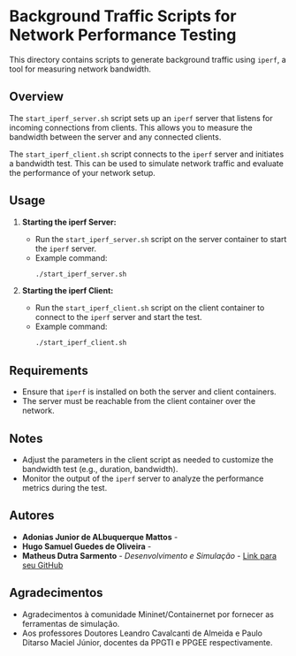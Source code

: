 # Background Traffic Scripts for Network Performance Testing

This directory contains scripts to generate background traffic using `iperf`, a tool for measuring network bandwidth.

## Overview

The `start_iperf_server.sh` script sets up an `iperf` server that listens for incoming connections from clients. This allows you to measure the bandwidth between the server and any connected clients.

The `start_iperf_client.sh` script connects to the `iperf` server and initiates a bandwidth test. This can be used to simulate network traffic and evaluate the performance of your network setup.

## Usage

1. **Starting the iperf Server:**
   - Run the `start_iperf_server.sh` script on the server container to start the `iperf` server.
   - Example command:
     ```bash
     ./start_iperf_server.sh
     ```

2. **Starting the iperf Client:**
   - Run the `start_iperf_client.sh` script on the client container to connect to the `iperf` server and start the test.
   - Example command:
     ```bash
     ./start_iperf_client.sh
     ```

## Requirements

- Ensure that `iperf` is installed on both the server and client containers.
- The server must be reachable from the client container over the network.

## Notes

- Adjust the parameters in the client script as needed to customize the bandwidth test (e.g., duration, bandwidth).
- Monitor the output of the `iperf` server to analyze the performance metrics during the test.

## Autores

*   **Adonias Junior de ALbuquerque Mattos** -
*   **Hugo Samuel Guedes de Oliveira** -
*   **Matheus Dutra Sarmento** -
*Desenvolvimento e Simulação* - [Link para seu GitHub](https://github.com/MiCaptain)

## Agradecimentos

*   Agradecimentos à comunidade Mininet/Containernet por fornecer as ferramentas de simulação.
*   Aos professores Doutores Leandro Cavalcanti de Almeida e Paulo Ditarso Maciel Júnior, docentes da PPGTI e PPGEE respectivamente.
